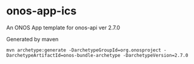 # onos-app-ics
An ONOS App template for onos-api ver 2.7.0

Generated by maven

```
mvn archetype:generate -DarchetypeGroupId=org.onosproject -DarchetypeArtifactId=onos-bundle-archetype -DarchetypeVersion=2.7.0
```
